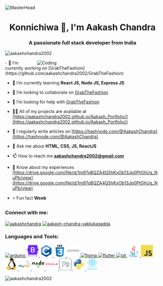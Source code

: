 
![MasterHead](https://wallpapers.com/images/high/minimalist-motivational-important-things-c0udu63hu26kzfpa.webp)

<h1 align="center">Konnichiwa 👋, I'm Aakash Chandra</h1>
<h3 align="center">A passionate full stack developer from India</h3>

<p align="left"> <img src="https://komarev.com/ghpvc/?username=aakashchandra2002&label=Profile%20views&color=0e75b6&style=flat" alt="aakashchandra2002" /> </p>
<img align ="right" alt="Coding" width ="400" src="https://cdn-icons-png.flaticon.com/512/3344/3344361.png"/>
- 🔭 I’m currently working on [GrabTheFashion](https://github.com/aakashchandra2002/GrabTheFashion)

- 🌱 I’m currently learning **React JS, Node JS, Express JS**

- 👯 I’m looking to collaborate on [GrabTheFashion](https://github.com/aakashchandra2002/GrabTheFashion)

- 🤝 I’m looking for help with [GrabTheFashion](https://github.com/aakashchandra2002/GrabTheFashion)

- 👨‍💻 All of my projects are available at [https://aakashchandra2002.github.io/Aakash_Portfolio/](https://aakashchandra2002.github.io/Aakash_Portfolio/)

- 📝 I regularly write articles on [https://hashnode.com/@AakashChandra](https://hashnode.com/@AakashChandra)

- 💬 Ask me about **HTML, CSS, JS, ReactJS**

- 📫 How to reach me **aakashchandra2002@gmail.com**

- 📄 Know about my experiences [https://drive.google.com/file/d/1m97oBQZA4Q5hKxOb13Jp0PtGhUg_NuPb/view](https://drive.google.com/file/d/1m97oBQZA4Q5hKxOb13Jp0PtGhUg_NuPb/view)

- ⚡ Fun fact **Weeb**

<h3 align="left">Connect with me:</h3>
<p align="left">
<a href="https://dev.to/aakashchandra" target="blank"><img align="center" src="https://raw.githubusercontent.com/rahuldkjain/github-profile-readme-generator/master/src/images/icons/Social/devto.svg" alt="aakashchandra" height="30" width="40" /></a>
<a href="https://linkedin.com/in/aakash-chandra-vakkalagadda" target="blank"><img align="center" src="https://raw.githubusercontent.com/rahuldkjain/github-profile-readme-generator/master/src/images/icons/Social/linked-in-alt.svg" alt="aakash-chandra-vakkalagadda" height="30" width="40" /></a>
</p>

<h3 align="left">Languages and Tools:</h3>
<p align="left"> <a href="https://www.arduino.cc/" target="_blank" rel="noreferrer"> <img src="https://cdn.worldvectorlogo.com/logos/arduino-1.svg" alt="arduino" width="40" height="40"/> </a> <a href="https://getbootstrap.com" target="_blank" rel="noreferrer"> <img src="https://raw.githubusercontent.com/devicons/devicon/master/icons/bootstrap/bootstrap-plain-wordmark.svg" alt="bootstrap" width="40" height="40"/> </a> <a href="https://www.cprogramming.com/" target="_blank" rel="noreferrer"> <img src="https://raw.githubusercontent.com/devicons/devicon/master/icons/c/c-original.svg" alt="c" width="40" height="40"/> </a> <a href="https://www.w3schools.com/css/" target="_blank" rel="noreferrer"> <img src="https://raw.githubusercontent.com/devicons/devicon/master/icons/css3/css3-original-wordmark.svg" alt="css3" width="40" height="40"/> </a> <a href="https://expressjs.com" target="_blank" rel="noreferrer"> <img src="https://raw.githubusercontent.com/devicons/devicon/master/icons/express/express-original-wordmark.svg" alt="express" width="40" height="40"/> </a> <a href="https://www.figma.com/" target="_blank" rel="noreferrer"> <img src="https://www.vectorlogo.zone/logos/figma/figma-icon.svg" alt="figma" width="40" height="40"/> </a> <a href="https://flutter.dev" target="_blank" rel="noreferrer"> <img src="https://www.vectorlogo.zone/logos/flutterio/flutterio-icon.svg" alt="flutter" width="40" height="40"/> </a> <a href="https://git-scm.com/" target="_blank" rel="noreferrer"> <img src="https://www.vectorlogo.zone/logos/git-scm/git-scm-icon.svg" alt="git" width="40" height="40"/> </a> <a href="https://www.java.com" target="_blank" rel="noreferrer"> <img src="https://raw.githubusercontent.com/devicons/devicon/master/icons/java/java-original.svg" alt="java" width="40" height="40"/> </a> <a href="https://developer.mozilla.org/en-US/docs/Web/JavaScript" target="_blank" rel="noreferrer"> <img src="https://raw.githubusercontent.com/devicons/devicon/master/icons/javascript/javascript-original.svg" alt="javascript" width="40" height="40"/> </a> <a href="https://www.linux.org/" target="_blank" rel="noreferrer"> <img src="https://raw.githubusercontent.com/devicons/devicon/master/icons/linux/linux-original.svg" alt="linux" width="40" height="40"/> </a> <a href="https://www.mysql.com/" target="_blank" rel="noreferrer"> <img src="https://raw.githubusercontent.com/devicons/devicon/master/icons/mysql/mysql-original-wordmark.svg" alt="mysql" width="40" height="40"/> </a> <a href="https://nodejs.org" target="_blank" rel="noreferrer"> <img src="https://raw.githubusercontent.com/devicons/devicon/master/icons/nodejs/nodejs-original-wordmark.svg" alt="nodejs" width="40" height="40"/> </a> <a href="https://www.oracle.com/" target="_blank" rel="noreferrer"> <img src="https://raw.githubusercontent.com/devicons/devicon/master/icons/oracle/oracle-original.svg" alt="oracle" width="40" height="40"/> </a> <a href="https://www.photoshop.com/en" target="_blank" rel="noreferrer"> <img src="https://raw.githubusercontent.com/devicons/devicon/master/icons/photoshop/photoshop-line.svg" alt="photoshop" width="40" height="40"/> </a> <a href="https://www.python.org" target="_blank" rel="noreferrer"> <img src="https://raw.githubusercontent.com/devicons/devicon/master/icons/python/python-original.svg" alt="python" width="40" height="40"/> </a> <a href="https://reactjs.org/" target="_blank" rel="noreferrer"> <img src="https://raw.githubusercontent.com/devicons/devicon/master/icons/react/react-original-wordmark.svg" alt="react" width="40" height="40"/> </a> </p>

<p><img align="center" src="https://github-readme-streak-stats.herokuapp.com/?user=aakashchandra2002&" alt="aakashchandra2002" /></p>
